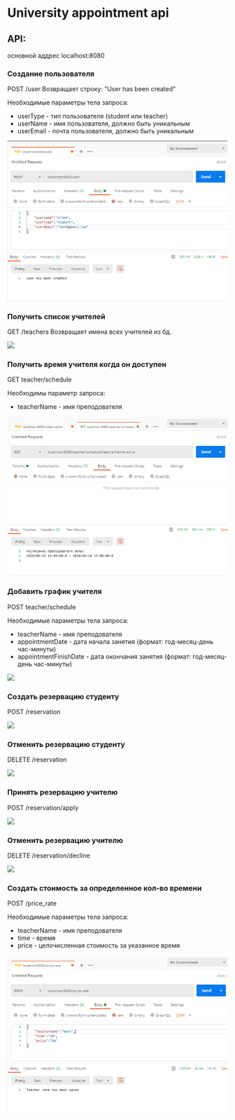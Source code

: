 # University appointment api

## API:
основной аддрес localhost:8080

### Создание пользователя

POST /user 
Возвращает строку: "User has been created"

Необходимые параметры тела запроса:
* userType - тип пользователя (student или teacher)
* userName - имя пользователя, должно быть уникальным
* userEmail - почта пользователя, должно быть уникальным

![](/src/main/resources/images/create_user.png)

### Получить список учителей

GET /teachers
Возвращает имена всех учителей из бд.

![](/src/main/resources/images/teachers)

### Получить время учителя когда он доступен

GET teacher/schedule

Необходимы параметр запроса:
* teacherName - имя преподователя

![](/src/main/resources/images/get_teacher_schedule.png)

### Добавить график учителя

POST teacher/schedule

Необходимые параметры тела запроса:
* teacherName - имя преподователя
* appointmentDate - дата начала занятия (формат: год-месяц-день час-минуты)
* appointmentFinishDate - дата окончания занятия (формат: год-месяц-день час-минуты)

![](/src/main/resources/images/teacher_schedule)

### Создать резервацию студенту

POST /reservation

![](/images/)

### Отменить резервацию студенту

DELETE /reservation

![](/images/)

### Принять резервацию учителю

POST /reservation/apply

![](/images/)

### Отменить резервацию учителю

DELETE /reservation/decline

![](/images/)

### Создать стоимость за определенное кол-во времени

POST /price_rate

Необходимые параметры тела запроса:
* teacherName - имя преподователя
* time - время
* price - целочисленная стоимость за указанное время

![](/src/main/resources/images/price_rate.png)












